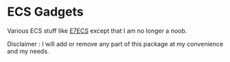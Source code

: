 # ECS Gadgets

Various ECS stuff like [E7ECS](https://github.com/5argon/E7ECS) except that I am no longer a noob.

Disclaimer : I will add or remove any part of this package at my convenience and my needs.
